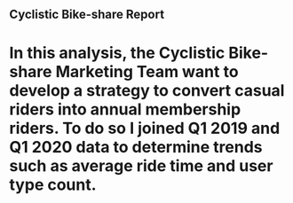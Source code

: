 ## Cyclistic Bike-share Report
# In this analysis, the Cyclistic Bike-share Marketing Team want to develop a strategy to convert casual riders into annual membership riders. To do so I joined Q1 2019 and Q1 2020 data to determine trends such as average ride time and user type count.

